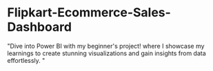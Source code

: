 # Flipkart-Ecommerce-Sales-Dashboard
"Dive into Power BI with my beginner's project! where I showcase my learnings to create stunning visualizations and gain insights from data effortlessly. "
